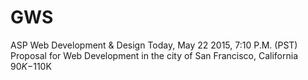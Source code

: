 GWS
===

ASP Web Development &amp; Design
Today, May 22 2015, 7:10 P.M. (PST)
Proposal for Web Development in the city of San Francisco, California $90K-$110K
